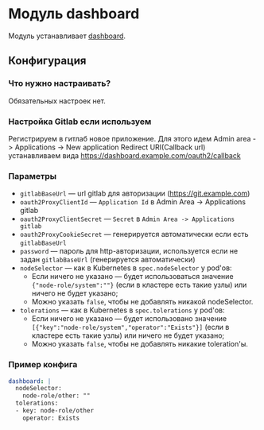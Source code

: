 Модуль dashboard
=======

Модуль устанавливает [dashboard](https://github.com/kubernetes/dashboard).

Конфигурация
------------

### Что нужно настраивать?
Обязательных настроек нет.

### Настройка Gitlab если используем
Регистрируем в гитлаб новое приложение. Для этого идем Admin area -> Applications -> New application
Redirect URI(Callback url) устанавливаем вида https://dashboard.example.com/oauth2/callback

### Параметры
* `gitlabBaseUrl` — url gitlab для авторизации (https://git.example.com)
* `oauth2ProxyClientId`  — `Application Id` в Admin Area -> Applications gitlab
* `oauth2ProxyClientSecret` — `Secret` в `Admin Area -> Applications gitlab` 
* `oauth2ProxyCookieSecret` —  генерируется автоматически если есть `gitlabBaseUrl`
* `password` — пароль для http-авторизации, используется если не задан `gitlabBaseUrl` (генерируется автоматически)
* `nodeSelector` — как в Kubernetes в `spec.nodeSelector` у pod'ов:
    * Если ничего не указано — будет использоваться значение `{"node-role/system":""}` (если в кластере есть такие узлы) или ничего не будет указано;
    * Можно указать `false`, чтобы не добавлять никакой nodeSelector.
* `tolerations` — как в Kubernetes в `spec.tolerations` у pod'ов:
    * Если ничего не указано — будет использовано значение `[{"key":"node-role/system","operator":"Exists"}]` (если в кластере есть такие узлы) или ничего не будет указано;
    * Можно указать `false`, чтобы не добавлять никакие toleration'ы.

### Пример конфига
```yaml
dashboard: |
  nodeSelector:
    node-role/other: ""
  tolerations:
  - key: node-role/other
    operator: Exists
```

